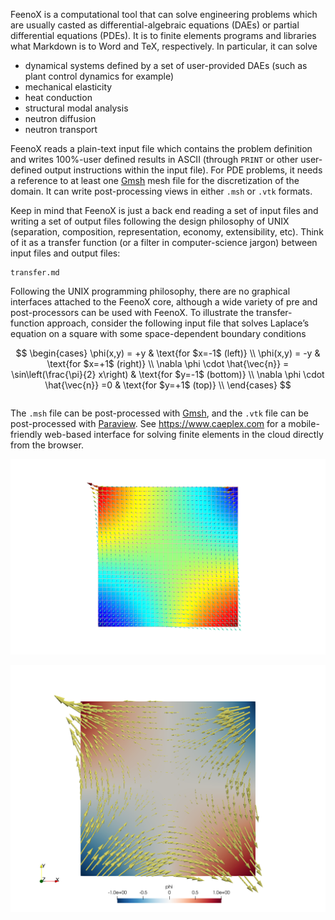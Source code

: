 FeenoX is a computational tool that can solve engineering problems which are usually casted as differential-algebraic equations (DAEs) or partial differential equations (PDEs).
It is to finite elements programs and libraries what Markdown is to Word and TeX, respectively.
In particular, it can solve

 * dynamical systems defined by a set of user-provided DAEs (such as plant control dynamics for example)
 * mechanical elasticity
 * heat conduction
 * structural modal analysis
 * neutron diffusion
 * neutron transport

FeenoX reads a plain-text input file which contains the problem definition and writes 100%-user defined results in ASCII (through `PRINT` or other user-defined output instructions within the input file). For PDE problems, it needs a reference to at least one [Gmsh](http://gmsh.info/) mesh file for the discretization of the domain. It can write post-processing views in either `.msh` or `.vtk` formats. 

Keep in mind that FeenoX is just a back end reading a set of input files and writing a set of output files following the design philosophy of UNIX (separation, composition, representation, economy, extensibility, etc). Think of it as a transfer function (or a filter in computer-science jargon) between input files and output files:

```include
transfer.md
```

Following the UNIX programming philosophy, there are no graphical interfaces attached to the FeenoX core, although a wide variety of pre and post-processors can be used with FeenoX. To illustrate the transfer-function approach, consider the following input file that solves Laplace’s equation on a square with some space-dependent boundary conditions

$$
\begin{cases}
\phi(x,y) = +y & \text{for $x=-1$ (left)} \\
\phi(x,y) = -y & \text{for $x=+1$ (right)} \\
\nabla \phi \cdot \hat{\vec{n}} = \sin\left(\frac{\pi}{2} x\right) & \text{for $y=-1$ (bottom)} \\
\nabla \phi \cdot \hat{\vec{n}} =0 & \text{for $y=+1$ (top)} \\
\end{cases}
$$


```{.feenox include="laplace-square.fee"}
```

The `.msh` file can be post-processed with [Gmsh](http://gmsh.info/), and the `.vtk` file can be post-processed with [Paraview](https://www.paraview.org/).
See <https://www.caeplex.com> for a mobile-friendly web-based interface for solving finite elements in the cloud directly from the browser.

![Laplace’s equation solved with FeenoX and post-processed with Gmsh](laplace-square-gmsh.png)

![Laplace’s equation solved with FeenoX and post-processed with Paraview](laplace-square-paraview.png)

